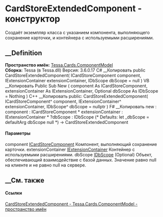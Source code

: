 # CardStoreExtendedComponent - конструктор
Создаёт экземпляр класса с указанием компонента, выполняющего сохранение
карточки, и контейнера с используемыми расширениями.
## __Definition
 **Пространство имён:**
[Tessa.Cards.ComponentModel](N_Tessa_Cards_ComponentModel.htm)  
 **Сборка:** Tessa (в Tessa.dll) Версия: 3.6.0.17
C# __Копировать
     public CardStoreExtendedComponent(
    	ICardStoreComponent component,
    	IExtensionContainer extensionContainer,
    	IDbScope dbScope = null
    )
VB __Копировать
     Public Sub New ( 
    	component As ICardStoreComponent,
    	extensionContainer As IExtensionContainer,
    	Optional dbScope As IDbScope = Nothing
    )
C++ __Копировать
     public:
    CardStoreExtendedComponent(
    	ICardStoreComponent^ component, 
    	IExtensionContainer^ extensionContainer, 
    	IDbScope^ dbScope = nullptr
    )
F# __Копировать
     new : 
            component : ICardStoreComponent * 
            extensionContainer : IExtensionContainer * 
            ?dbScope : IDbScope 
    (* Defaults:
            let _dbScope = defaultArg dbScope null
    *)
    -> CardStoreExtendedComponent
#### Параметры
component
[ICardStoreComponent](T_Tessa_Cards_ComponentModel_ICardStoreComponent.htm)
    Компонент, выполняющий сохранение карточки.
extensionContainer
[IExtensionContainer](T_Tessa_Extensions_IExtensionContainer.htm)
    Контейнер с используемыми расширениями.
dbScope [IDbScope](T_Tessa_Platform_Data_IDbScope.htm) (Optional)
     Объект, обеспечивающий взаимодействие с базой данных. Значение равно null на клиенте и не равно null на сервере. 
## __См. также
#### Ссылки
[CardStoreExtendedComponent -
](T_Tessa_Cards_ComponentModel_CardStoreExtendedComponent.htm)
[Tessa.Cards.ComponentModel - пространство
имён](N_Tessa_Cards_ComponentModel.htm)
